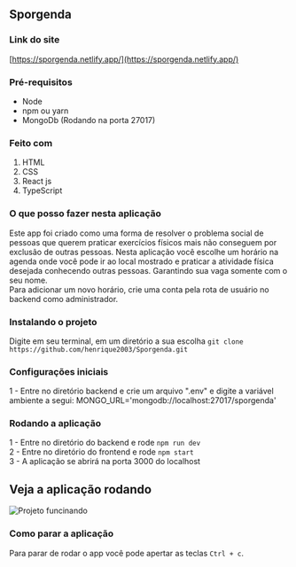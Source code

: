 ## Sporgenda

### Link do site
[https://sporgenda.netlify.app/](https://sporgenda.netlify.app/)

### Pré-requisitos

* Node
* npm ou yarn
* MongoDb (Rodando na porta 27017)

### Feito com

1. HTML<br />
2. CSS<br />
3. React js<br />
4. TypeScript<br />

### O que posso fazer nesta aplicação

Este app foi criado como uma forma de resolver o problema social de pessoas que querem praticar exercícios físicos mais não conseguem por exclusão de outras pessoas.
Nesta aplicação você escolhe um horário na agenda onde você pode ir ao local mostrado e praticar a atividade física desejada conhecendo outras pessoas. Garantindo sua vaga somente com o seu nome.<br />
Para adicionar um novo horário, crie uma conta pela rota de usuário no backend como administrador.

### Instalando o projeto

Digite em seu terminal, em um diretório a sua escolha `git clone https://github.com/henrique2003/Sporgenda.git`<br/>

### Configurações iniciais

1 - Entre no diretório backend e crie um arquivo ".env" e digite a variável ambiente a segui:
MONGO_URL='mongodb://localhost:27017/sporgenda'

### Rodando a aplicação

1 - Entre no diretório do backend e rode `npm run dev`<br />
2 - Entre no diretório do frontend e rode `npm start`<br />
3 - A aplicação se abrirá na porta 3000 do localhost

## Veja a aplicação rodando

![Projeto funcinando](/sporgenda.gif)

### Como parar a aplicação

Para parar de rodar o app você pode apertar as teclas `Ctrl + c`.
